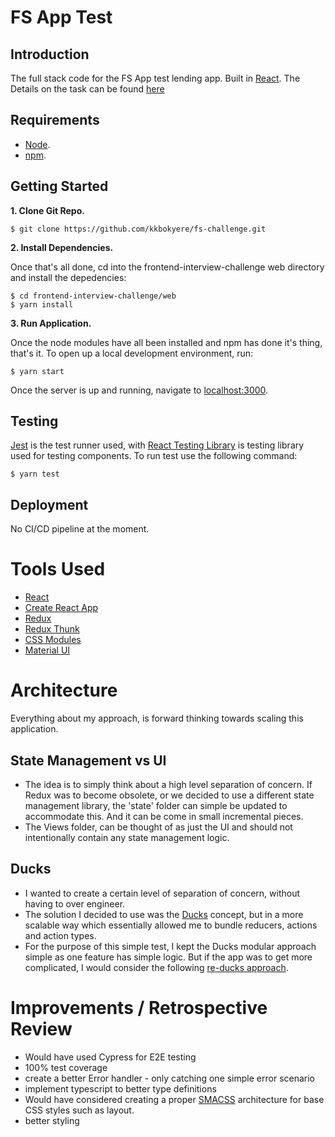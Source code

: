 # FS App Test

## Introduction

The full stack code for the FS App test lending app. Built in [React](https://reactjs.org/). The Details on the task can be found [here](README-TASK.md)

## Requirements

- [Node](https://nodejs.org/en/).
- [npm](https://www.npmjs.com/package/npm).

## Getting Started

**1. Clone Git Repo.**

```
$ git clone https://github.com/kkbokyere/fs-challenge.git
```

**2. Install Dependencies.**

Once that's all done, cd into the frontend-interview-challenge web directory and install the depedencies:

```
$ cd frontend-interview-challenge/web
$ yarn install
```

**3. Run Application.**

Once the node modules have all been installed and npm has done it's thing, that's it. To open up a local development environment, run:

```
$ yarn start
```

Once the server is up and running, navigate to [localhost:3000](http://localhost:3000).

## Testing

[Jest](https://jestjs.io/) is the test runner used, with [React Testing Library](https://testing-library.com/docs/react-testing-library/) is testing library used for testing components. To run test use the following command:

```
$ yarn test
```

## Deployment

No CI/CD pipeline at the moment.

# Tools Used

- [React](https://reactjs.org/)
- [Create React App](https://create-react-app.dev/)
- [Redux](https://redux.js.org)
- [Redux Thunk](https://github.com/reduxjs/redux-thunk)
- [CSS Modules](https://github.com/css-modules/css-modules)
- [Material UI](https://material-ui.com/)


# Architecture 

Everything about my approach, is forward thinking towards scaling this application.

## State Management vs UI
- The idea is to simply think about a high level separation of concern. If Redux was to become obsolete, or we decided to use a different state management library, the 'state' folder can simple be updated to accommodate this. And it can be come in small incremental pieces.
- The Views folder, can be thought of as just the UI and should not intentionally contain any state management logic.

## Ducks
- I wanted to create a certain level of separation of concern, without having to over engineer.
- The solution I decided to use was the [Ducks](https://github.com/erikras/ducks-modular-redux) concept, but in a more scalable way which essentially allowed me to bundle reducers, actions and action types.
- For the purpose of this simple test, I kept the Ducks modular approach simple as one feature has simple logic. But if the app was to get more complicated, I would consider the following [re-ducks approach](https://github.com/alexnm/re-ducks).

# Improvements / Retrospective Review

- Would have used Cypress for E2E testing
- 100% test coverage
- create a better Error handler - only catching one simple error scenario
- implement typescript to better type definitions
- Would have considered creating a proper [SMACSS](http://smacss.com/) architecture for base CSS styles such as layout. 
- better styling
